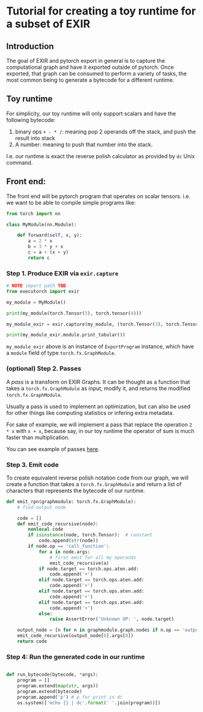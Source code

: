 # Tutorial for creating a toy runtime for a subset of EXIR

## Introduction

The goal of EXIR and pytorch export in general is to capture the
computational graph and have it exported outside of pytorch.
Once exported, that graph can be consumed to perform a variety of tasks,
the most common being to generate a bytecode for a different runtime.

## Toy runtime

For simplicity, our toy runtime will only support scalars and have the following bytecode:

1. binary ops `+ - * /`: meaning pop 2 operands off the stack, and push the result into stack
2. A number: meaning to push that number into the stack.

I.e. our runtime is exact the reverse polish calculator as provided by `dc` Unix command.

## Front end:

The front end will be pytorch program that operates on scalar tensors.
i.e. we want to be able to compile simple programs like:

```python
from torch import nn

class MyModule(nn.Module):

    def forward(self, x, y):
        a = 2 * x
        b = 3 * y + x
        c = a + (x + y)
        return c
```

### Step 1. Produce EXIR via `exir.capture`

```python
# NOTE import path TBD
from executorch import exir

my_module = MyModule()

print(my_module(torch.Tensor(3), torch.tensor(4)))

my_module_exir = exir.capture(my_module, (torch.Tensor(3), torch.Tensor(4)))

print(my_module_exir.module.print_tabular())
```

`my_module_exir` above is an instance of `ExportProgram` instance, which have
a `module` field of type `torch.fx.GraphModule`.

### (optional) Step 2. Passes

A *pass* is a transform on EXIR Graphs. It can be thought as a function that takes
a `torch.fx.GraphModule` as input, modify it, and returns the modified `torch.fx.GraphModule`.

Usually a pass is used to implement an optimization, but can also be used for other things like
computing statistics or infering extra metadata.

For sake of example, we will implement a pass that replace the operation `2 * x` with `x + x`, because say,
in our toy runtime the operator of sum is much faster than multiplication.

You can see example of passes [here](../tutorials/passes.md).

### Step 3. Emit code

To create equivalent reverse polish notation code from our graph, we will create a function that takes
a `torch.fx.GraphModule` and return a list of characters that represents the bytecode of our runtime.

```python
def emit_rpn(graphmodule: torch.fx.GraphModule):
    # find output node

    code = []
    def emit_code_recursive(node):
        nonlocal code
        if isinstance(node, torch.Tensor):  # constant
            code.append(str(node))
        if node.op == 'call_function':
            for a in node.args:
                # first emit for all my operands
                emit_code_recursive(a)
            if node.target == torch.ops.aten.add:
                code.append('+')
            elif node.target == torch.ops.aten.add:
                code.append('+')
            elif node.target == torch.ops.aten.add:
                code.append('+')
            elif node.target == torch.ops.aten.add:
                code.append('+')
            else:
                raise AssertError('Unknown OP: ', node.target)

    output_node = [n for n in graphmodule.graph.nodes if n.op == 'output']
    emit_code_recursive(output_node[0].args[0])
    return code
```

### Step 4: Run the generated code in our runtime

```python

def run_bytecode(bytecode, *args):
    program = []
    program.extend(map(str, args))
    program.extend(bytecode)
    program.append('p') # p for print in dc
    os.system(['echo {} | dc'.format(' '.join(program))])
```
